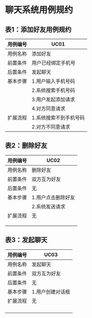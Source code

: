 # 聊天系统用例规约

## 表1：添加好友用例规约

| 用例编号 | UC01                   |
| -------- | ---------------------- |
| 用例名称 | 添加好友               |
| 前置条件 | 用户已经绑定手机号     |
| 后置条件 | 发起聊天               |
| 基本步骤 | 1.用户输入手机号码     |
|          | 2.系统搜索手机号码     |
|          | 3.用户发起添加请求     |
|          | 4.对方同意请求         |
| 扩展流程 | 1.系统搜索不到手机号码 |
|          | 2.对方不同意请求       |

## 表2：删除好友

| 用例编号 | UC02               |
| -------- | ------------------ |
| 用例名称 | 删除好友           |
| 前置条件 | 双方互为好友       |
| 后置条件 | 无                 |
| 基本步骤 | 1.用户点击删除好友 |
|          | 2.系统发送请求     |
| 扩展流程 | 无                 |
|          |                    |
|          |                    |
|          |                    |

## 

## 表3：发起聊天

| 用例编号 | UC03             |
| -------- | ---------------- |
| 用例名称 | 发起聊天         |
| 前置条件 | 双方互为好友     |
| 后置条件 | 无               |
| 基本步骤 | 1.用户创建对话框 |
| 扩展流程 | 无               |
|          |                  |
|          |                  |
|          |                  |
|          |                  |

## 